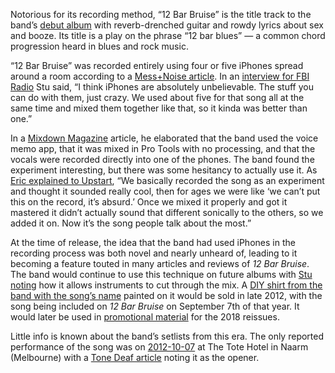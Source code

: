 Notorious for its recording method, “12 Bar Bruise” is the title track to the band’s [debut album](https://kglw.net/discography/12-bar-bruise) with reverb-drenched guitar and rowdy lyrics about sex and booze. Its title is a play on the phrase “12 bar blues” — a common chord progression heard in blues and rock music.

“12 Bar Bruise” was recorded entirely using four or five iPhones spread around a room according to a [Mess+Noise article](https://web.archive.org/web/20130203100826/http://messandnoise.com/articles/4514295). In an [interview for FBI Radio](https://www.youtube.com/watch?v=azuedaRzLzs) Stu said, “I think iPhones are absolutely unbelievable. The stuff you can do with them, just crazy. We used about five for that song all at the same time and mixed them together like that, so it kinda was better than one.”  

In a [Mixdown Magazine](https://web.archive.org/web/20130426232016/http://mixdownmag.com.au/2012/09/05/king-gizzard-and-the-lizard-wizard/) article, he elaborated that the band used the voice memo app, that it was mixed in Pro Tools with no processing, and that the vocals were recorded directly into one of the phones. The band found the experiment interesting, but there was some hesitancy to actually use it. As [Eric explained to Upstart](https://www.upstart.net.au/king-gizzard-brings-rocknroll-back-to-town/), “We basically recorded the song as an experiment and thought it sounded really cool, then for ages we were like ‘we can’t put this on the record, it’s absurd.’ Once we mixed it properly and got it mastered it didn’t actually sound that different sonically to the others, so we added it on. Now it’s the song people talk about the most.”  

At the time of release, the idea that the band had used iPhones in the recording process was both novel and nearly unheard of, leading to it becoming a feature touted in many articles and reviews of *12 Bar Bruise*. The band would continue to use this technique on future albums with [Stu noting](https://www.youtube.com/watch?v=ODI0x2unT2Q) how it allows instruments to cut through the mix. A [DIY shirt from the band with the song’s name](https://www.facebook.com/kinggizzardandthelizardwizard/photos/pb.100044289166773.-2207520000/507474029265505/?type=3) painted on it would be sold in late 2012, with the song being included on *12 Bar Bruise* on September 7th of that year. It would later be used in [promotional material](https://www.youtube.com/watch?v=Y8pJ4zG0-J8) for the 2018 reissues.

Little info is known about the band’s setlists from this era. The only reported performance of the song was on [2012-10-07](https://kglw.net/setlists/king-gizzard-the-lizard-wizard-october-7-2012-the-tote-hotel-naarm-melbourne-vic-australia.html) at The Tote Hotel in Naarm (Melbourne) with a [Tone Deaf article](https://kglw.net/setlists/king-gizzard-the-lizard-wizard-october-7-2012-the-tote-hotel-naarm-melbourne-vic-australia.html) noting it as the opener.
